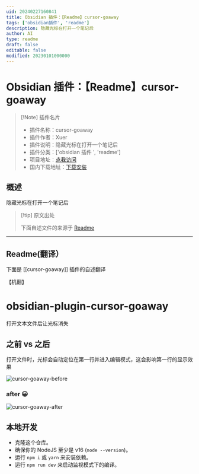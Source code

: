 ```yaml
---
uid: 20240227160841
title: Obsidian 插件：【Readme】cursor-goaway
tags: ['obsidian插件', 'readme']
description: 隐藏光标在打开一个笔记后
author: AI
type: readme
draft: false
editable: false
modified: 20230101000000
---
```


# Obsidian 插件：【Readme】cursor-goaway

> [!Note] 插件名片
> - 插件名称：cursor-goaway
> - 插件作者：Xuer
> - 插件说明：隐藏光标在打开一个笔记后
> - 插件分类：['obsidian 插件 ', 'readme']
> - 项目地址：[点我访问](https://github.com/liuxingyu521/obsidian-plugin-cursor-goaway)
> - 国内下载地址：[下载安装](https://pkmer.cn/products/plugin/pluginMarket/?cursor-goaway)

## 概述

隐藏光标在打开一个笔记后

> [!tip] 原文出处
>
>下面自述文件的来源于 [Readme](https://ghproxy.net/https://raw.githubusercontent.com/liuxingyu521/obsidian-plugin-cursor-goaway/master/README.md)

---

## Readme(翻译）

下面是 [[cursor-goaway]] 插件的自述翻译

【机翻】

# obsidian-plugin-cursor-goaway

打开文本文件后让光标消失

## 之前 vs 之后

打开文件时，光标会自动定位在第一行并进入编辑模式，这会影响第一行的显示效果

![cursor-goaway-before](https://cdn.pkmer.cn/covers/cursor-goaway_2_0.gif!pkmer)

### after 😀

![cursor-goaway-after](https://cdn.pkmer.cn/covers/cursor-goaway_2_1.gif!pkmer)

## 本地开发

- 克隆这个仓库。
- 确保你的 NodeJS 至少是 v16 (`node --version`)。
- 运行 `npm i` 或 `yarn` 来安装依赖。
- 运行 `npm run dev` 来启动监视模式下的编译。



